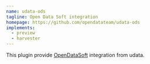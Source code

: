 ```yaml
---
name: udata-ods
tagline: Open Data Soft integration
homepage: https://github.com/opendatateam/udata-ods
implements:
  - preview
  - harvester
---
```

This plugin provide [OpenDataSoft](https://www.opendatasoft.fr/) integration from udata.
